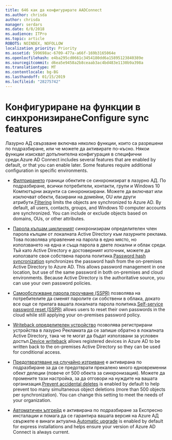```yaml
---
title: 646 как да конфигурирате AADConnect
ms.author: chrisda
author: chrisda
manager: serdars
ms.date: 6/8/2018
ms.audience: ITPro
ms.topic: article
ROBOTS: NOINDEX, NOFOLLOW
localization_priority: Priority
ms.assetid: 599698ac-6709-477a-a66f-169b3165064e
ms.openlocfilehash: e4ba295cd0661c3454180dd6a15895123840389e
ms.sourcegitcommit: d6ea5e9458a2b8ceaab3ac4bd483e1130b9a398a
ms.translationtype: MT
ms.contentlocale: bg-BG
ms.lasthandoff: 01/15/2019
ms.locfileid: "28275742"
---
```

# <a name="configure-sync-features"></a><span data-ttu-id="26ef4-102">Конфигуриране на функции в синхронизиране</span><span class="sxs-lookup"><span data-stu-id="26ef4-102">Configure sync features</span></span>

<span data-ttu-id="26ef4-p101">Лазурно АД свързване включва няколко функции, които са разрешени по подразбиране, или че можете да активирате по-късно. Някои функции изискват допълнителна конфигурация в специфични среди.</span><span class="sxs-lookup"><span data-stu-id="26ef4-p101">Azure AD Connect includes several features that are enabled by default, or that you can enable later. Some features require additional configuration in specific environments.</span></span>
  
- <span data-ttu-id="26ef4-p102">[Филтрирането](https://docs.microsoft.com/azure/active-directory/connect/active-directory-aadconnectsync-configure-filtering) граници обектите се синхронизират в лазурно АД. По подразбиране, всички потребители, контакти, групи и Windows 10 Компютърни акаунти са синхронизирани. Можете да включват или изключват обекти, базирани на домейни, OU или други атрибути.</span><span class="sxs-lookup"><span data-stu-id="26ef4-p102">[Filtering](https://docs.microsoft.com/azure/active-directory/connect/active-directory-aadconnectsync-configure-filtering) limits the objects are synchronized to Azure AD. By default, all users, contacts, groups, and Windows 10 computer accounts are synchronized. You can include or exclude objects based on domains, OUs, or other attributes.</span></span> 
    
- <span data-ttu-id="26ef4-p103">[Парола кълцам цикличният](https://docs.microsoft.com/azure/active-directory/connect/active-directory-aadconnectsync-implement-password-hash-synchronization) синхронизирам определителен член парола кълцам от локалната Active Directory към лазурните реклама. Това позволява управление на парола в едно място, но използването на една и съща парола в двете локални и облак среди. Тъй като Active Directory е достоверният източник, можете да използвате своя собствена парола политика.</span><span class="sxs-lookup"><span data-stu-id="26ef4-p103">[Password hash syncronization](https://docs.microsoft.com/azure/active-directory/connect/active-directory-aadconnectsync-implement-password-hash-synchronization) synchronizes the password hash from the on-premises Active Directory to Azure AD. This allows password management in one location, but use of the same password in both on-premises and cloud environments. Because Active Directory is the authoritative source, you can use your own password policies.</span></span> 
    
- <span data-ttu-id="26ef4-111">[Самообслужване парола проучване (SSPR)](https://docs.microsoft.com/azure/active-directory/authentication/quickstart-sspr) позволява на потребителите да сменят паролите си собствени в облака, докато все още се прилага вашата локалната парола политика.</span><span class="sxs-lookup"><span data-stu-id="26ef4-111">[Self-service password reset (SSPR)](https://docs.microsoft.com/azure/active-directory/authentication/quickstart-sspr) allows users to reset their own passwords in the cloud while still applying your on-premises password policy.</span></span> 
    
- <span data-ttu-id="26ef4-112">[Writeback определителен устройство](https://docs.microsoft.com/azure/active-directory/connect/active-directory-aadconnect-feature-device-writeback) позволява регистрирани устройства в лазурно Рекламата да се запише обратно в локалната Active Directory, така че те могат да бъдат използвани за условен достъп.</span><span class="sxs-lookup"><span data-stu-id="26ef4-112">[Device writeback](https://docs.microsoft.com/azure/active-directory/connect/active-directory-aadconnect-feature-device-writeback) allows registered devices in Azure AD to be written back to the on-premises Active Directory so they can be used for conditional access.</span></span> 
    
- <span data-ttu-id="26ef4-p104">[Предотвратяване на случайно изтриване](https://docs.microsoft.com/azure/active-directory/connect/active-directory-aadconnectsync-feature-prevent-accidental-deletes) е активирана по подразбиране за да се предотврати прекалено много едновременни обект делеции (повече от 500 обекта за синхронизация). Можете да промените тази настройка, за да отговори на нуждите на вашата организация.</span><span class="sxs-lookup"><span data-stu-id="26ef4-p104">[Prevent accidental deletes](https://docs.microsoft.com/azure/active-directory/connect/active-directory-aadconnectsync-feature-prevent-accidental-deletes) is enabled by default to help prevent too many simultaneous object deletions (more than 500 objects per synchronization). You can change this setting to meet the needs of your organization.</span></span> 
    
- <span data-ttu-id="26ef4-115">[Автоматичен ъпгрейд](https://docs.microsoft.com/azure/active-directory/connect/active-directory-aadconnect-feature-automatic-upgrade) е активирана по подразбиране за Експресно инсталации и помага да се гарантира вашата версия на Azure АД свържете е винаги актуална.</span><span class="sxs-lookup"><span data-stu-id="26ef4-115">[Automatic upgrade](https://docs.microsoft.com/azure/active-directory/connect/active-directory-aadconnect-feature-automatic-upgrade) is enabled by default for express installations and helps ensure your version of Azure AD Connect is always current.</span></span> 
    

